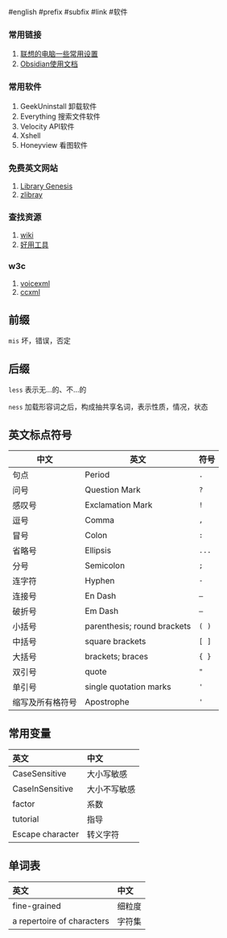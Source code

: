 
#english #prefix #subfix #link #软件



### 常用链接

1. [联想的电脑一些常用设置](https://iknow.lenovo.com.cn/detail/dc_172545.html)
2. [Obsidian使用文档](https://jackiegeek.gitee.io/obsidian-docs/zh/Obsidian/)



### 常用软件

1.  GeekUninstall 卸载软件
2.  Everything 搜索文件软件
3.  Velocity  API软件
4.  Xshell 
5.  Honeyview 看图软件


### 免费英文网站

1. [Library Genesis](http://gen.lib.rus.ec/)
2. [zlibray](https://b-ok.cc/s/?extension=mobi)

### 查找资源

1. [wiki](https://en.wikipedia.org/)
2. [好用工具](https://www.fosshub.com/categories.html)

### w3c

1. [voicexml](https://www.w3.org/TR/voicexml20/)
2. [ccxml](https://www.w3.org/TR/ccxml/)



## 前缀

`mis` 坏，错误，否定

## 后缀

`less` 表示无...的、不...的

`ness` 加载形容词之后，构成抽共享名词，表示性质，情况，状态

## 英文标点符号
|中文|英文|符号|
|--|--|--|
|句点|Period|`. `|
|问号|Question Mark| `?`|
|感叹号|Exclamation Mark|`!`|
|逗号|Comma|`,` |
|冒号|Colon|`:`|
|省略号|Ellipsis | `...`|
|分号|Semicolon|`;`|
|连字符|Hyphen|`-`|
|连接号|En Dash|`–` |
|破折号|Em Dash| `—` |
|小括号|parenthesis; round brackets|`( )`| 
|中括号| square brackets|`[ ]`|
|大括号| brackets; braces|`{ }`| 
|双引号|quote| `"`|
|单引号|single quotation marks|`'`|
|缩写及所有格符号|Apostrophe| `'` |
## 常用变量



| 英文             | 中文         |
| :--------------- | :----------- |
| CaseSensitive    | 大小写敏感   |
| CaseInSensitive  | 大小不写敏感 |
| factor           | 系数         |
| tutorial         | 指导         |
| Escape character | 转义字符     |

## 单词表

| 英文                       | 中文   |
| :------------------------- | :----- |
| fine-grained               | 细粒度 |
| a repertoire of characters | 字符集 |



